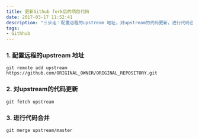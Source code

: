 ```yaml
---
title: 更新Github fork后的项目代码
date: 2017-03-17 11:52:41
description: "三步走：配置远程的upstream 地址，对upstream的代码更新，进行代码合并。"
tags:
- Githhub
---
```

### 1. 配置远程的upstream 地址
```shell
git remote add upstream https://github.com/ORIGINAL_OWNER/ORIGINAL_REPOSITORY.git
```
### 2. 对upstream的代码更新
```shell
git fetch upstream
```
### 3. 进行代码合并
```shell
git merge upstream/master
```
